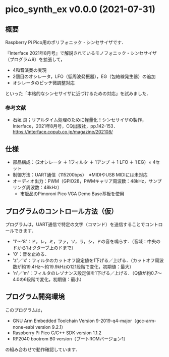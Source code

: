 # pico_synth_ex v0.0.0 (2021-07-31)

## 概要

Raspberry Pi Pico用のポリフォニック・シンセサイザです．

『Interface 2021年8月号』で解説されているモノフォニック・シンセサイザ（プログラム9）を拡張して，

- 4和音演奏の実現
- 2個目のオシレータ，LFO（低周波発振器），EG（包絡線発生器）の追加
- オシレータのピッチ微調整対応

といった「本格的なシンセサイザに近づけるための対応」を試みました．


### 参考文献

- 石垣 良；リアルタイム処理のために軽量化！シンセサイザの製作，Interface，2021年8月号，CQ出版社，pp.142-153．  
  https://interface.cqpub.co.jp/magazine/202108/


## 仕様

- 部品構成：（2オシレータ ＋ 1フィルタ ＋ 1アンプ ＋ 1 LFO ＋ 1 EG）× 4セット
- 制御方法：UART通信（115200bps）　※MIDIやUSB MIDIには未対応
- オーディオ出力：PWM（GPIO28，PWMキャリア周波数：48kHz，サンプリング周波数：48kHz）
  - 市販品のPimoroni Pico VGA Demo Base基板を使用


## プログラムのコントロール方法（仮）

プログラムは，UART通信で特定の文字（コマンド）を送信することでコントロールできます．

- '1'～'8'：ド，レ，ミ，ファ，ソ，ラ，シ，ドの音を鳴らす．（音域：中央のドから1オクターブ上のドまで）
- '0'：音を止める．
- 'z'／'x'：フィルタのカットオフ設定値を1下げる／上げる．（カットオフ周波数が約19.4Hz～約19.9kHzの121段階で変化，初期値：最大）
- 'n'／'m'：フィルタのレゾナンス設定値を1下げる／上げる．（Q値が約0.7～4.0の6段階で変化，初期値：最小）


## プログラム開発環境

このプログラムは，

- GNU Arm Embedded Toolchain Version 9-2019-q4-major（gcc-arm-none-eabi version 9.2.1）
- Raspberry Pi Pico C/C++ SDK version 1.1.2
- RP2040 bootrom B0 version（ブートROMバージョン1）

の組み合わせで動作確認しています．
